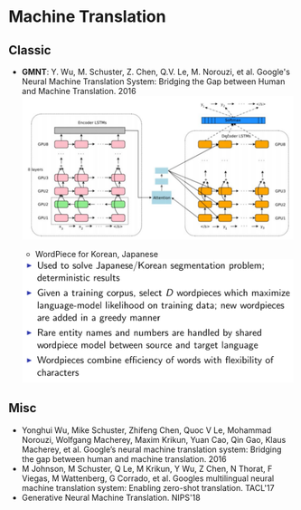# Machine Translation

## Classic
- **GMNT**: Y. Wu, M. Schuster, Z. Chen, Q.V. Le, M. Norouzi, et al. Google's Neural Machine Translation System: Bridging the Gap between Human and Machine Translation. 2016
	<img src="/NLP/images/gmnt.png" alt="drawing" width="500"/>

	- WordPiece for Korean, Japanese
	<img src="/NLP/images/gmnt2.png" alt="drawing" width="500"/>

## Misc
- Yonghui Wu, Mike Schuster, Zhifeng Chen, Quoc V Le, Mohammad Norouzi, Wolfgang Macherey, Maxim Krikun, Yuan Cao, Qin Gao, Klaus Macherey, et al. Google’s neural machine translation system: Bridging the gap between human and machine translation. 2016
- M Johnson, M Schuster, Q Le, M Krikun, Y Wu, Z Chen, N Thorat, F Viegas, M Wattenberg, G Corrado, et al. Googles multilingual neural machine translation system: Enabling zero-shot translation. TACL'17
- Generative Neural Machine Translation. NIPS'18
